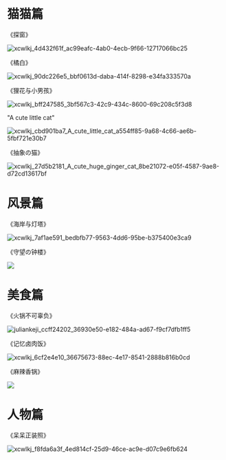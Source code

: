 # 猫猫篇

《探窗》

![xcwlkj_4d432f61f_ac99eafc-4ab0-4ecb-9f66-12717066bc25](https://gitee.com/yixin-oss/blogImage/raw/master/xcwlkj_4d432f61f_ac99eafc-4ab0-4ecb-9f66-12717066bc25.png)

《橘白》

![xcwlkj_90dc226e5_bbf0613d-daba-414f-8298-e34fa333570a](https://gitee.com/yixin-oss/blogImage/raw/master/xcwlkj_90dc226e5_bbf0613d-daba-414f-8298-e34fa333570a.png)

《狸花与小男孩》

![xcwlkj_bff247585_3bf567c3-42c9-434c-8600-69c208c5f3d8](https://gitee.com/yixin-oss/blogImage/raw/master/xcwlkj_bff247585_3bf567c3-42c9-434c-8600-69c208c5f3d8.png)

"A cute little cat"

<img src="https://gitee.com/yixin-oss/blogImage/raw/master/xcwlkj_cbd901ba7_A_cute_little_cat_a554ff85-9a68-4c66-ae6b-5fbf721e30b7.png" alt="xcwlkj_cbd901ba7_A_cute_little_cat_a554ff85-9a68-4c66-ae6b-5fbf721e30b7"  />

《抽象の猫》

![xcwlkj_27d5b2181_A_cute_huge_ginger_cat_8be21072-e05f-4587-9ae8-d72cd13617bf](https://gitee.com/yixin-oss/blogImage/raw/master/xcwlkj_27d5b2181_A_cute_huge_ginger_cat_8be21072-e05f-4587-9ae8-d72cd13617bf.png)

# 风景篇

《海岸与灯塔》

![xcwlkj_7af1ae591_bedbfb77-9563-4dd6-95be-b375400e3ca9](https://gitee.com/yixin-oss/blogImage/raw/master/xcwlkj_7af1ae591_bedbfb77-9563-4dd6-95be-b375400e3ca9.png)

《守望の钟楼》

![](https://gitee.com/yixin-oss/blogImage/raw/master/xcwlkj_b9907242a_74900240-21f7-4558-9d87-b39cbb294be0%20(1).png)

# 美食篇

《火锅不可辜负》

![juliankeji_ccff24202_36930e50-e182-484a-ad67-f9cf7dfb1ff5](https://gitee.com/yixin-oss/blogImage/raw/master/juliankeji_ccff24202_36930e50-e182-484a-ad67-f9cf7dfb1ff5.png)

《记忆卤肉饭》

![xcwlkj_6cf2e4e10_36675673-88ec-4e17-8541-2888b816b0cd](https://gitee.com/yixin-oss/blogImage/raw/master/xcwlkj_6cf2e4e10_36675673-88ec-4e17-8541-2888b816b0cd.png)

《麻辣香锅》

![](https://gitee.com/yixin-oss/blogImage/raw/master/xcwlkj_ad276ee95_e48de50c-897e-48ab-be23-d5948b356c8b%20(1).png)

# 人物篇

《呆呆正装照》

![xcwlkj_f8fda6a3f_4ed814cf-25d9-46ce-ac9e-d07c9e6fb624](https://gitee.com/yixin-oss/blogImage/raw/master/xcwlkj_f8fda6a3f_4ed814cf-25d9-46ce-ac9e-d07c9e6fb624.png)

